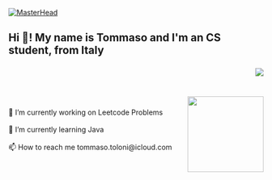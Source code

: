 [![MasterHead](https://media.giphy.com/media/RbDKaczqWovIugyJmW/giphy.gif?cid=790b7611p411xx2ok683hw8k5iinju5qfreaza72yu12c6wt&ep=v1_gifs_search&rid=giphy.gif&ct=g)](https://tommasotoloni.com)
<h2 align="left">Hi 👋! My name is Tommaso and I'm an CS student, from Italy</h2>

###

<div align="right">
  <img src="https://visitor-badge.laobi.icu/badge?page_id=Tommi0x.Tommi0x&left_text=Visitors"  />
</div>

###

<br clear="both">

<img align="right" height="150" src="https://camo.githubusercontent.com/114871f3afb0066e6a2a17c5ef726d52f9e21f8be3d0a139b9f23d7a1713a752/68747470733a2f2f6d656469612e74656e6f722e636f6d2f5f41424834646158465738414141414d2f6c6f66692e676966"  />

###

<p align="left">🔭 I’m currently working on Leetcode Problems<br><br>🌱 I’m currently learning Java<br><br>📫 How to reach me tommaso.toloni@icloud.com</p>

###

<br clear="both">
